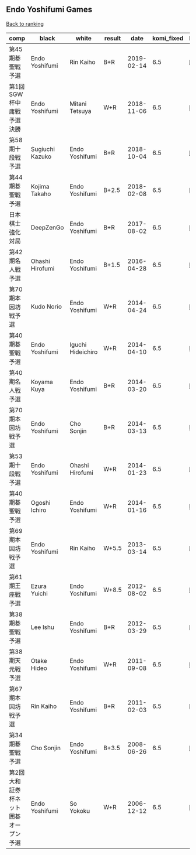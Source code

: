 ## Endo Yoshifumi Games

[Back to ranking](../../index.md)




| **comp** | **black** | **white** | **result** | **date** | **komi_fixed** | **kifu** | 
| --- | --- | --- | --- | --- | --- | --- |
| 第45期碁聖戦予選 | Endo Yoshifumi | Rin Kaiho | B+R | 2019-02-14 | 6.5 | [Kifu](https://kifudepot.net/kifucontents.php?id=xQO%2FUyH314M0vLJbsV21%2Fg%3D%3D) | 
| 第1回SGW杯中庸戦予選決勝 | Endo Yoshifumi | Mitani Tetsuya | W+R | 2018-11-06 | 6.5 | [Kifu](https://kifudepot.net/kifucontents.php?id=eNbKk1%2BC1KoFMHG1T9kAgg%3D%3D) | 
| 第58期十段戦予選 | Sugiuchi Kazuko | Endo Yoshifumi | B+R | 2018-10-04 | 6.5 | [Kifu](https://kifudepot.net/kifucontents.php?id=j01fFDfDMvTrOAvZ2o%2FZEg%3D%3D) | 
| 第44期碁聖戦予選 | Kojima Takaho | Endo Yoshifumi | B+2.5 | 2018-02-08 | 6.5 | [Kifu](https://kifudepot.net/kifucontents.php?id=imPdxjn8Mt21nTEx1Kz5wg%3D%3D) | 
| 日本棋士強化対局 | DeepZenGo | Endo Yoshifumi | B+R | 2017-08-02 | 6.5 | [Kifu](https://kifudepot.net/kifucontents.php?id=3AjoxHUShU%2FciNBVZE4n5A%3D%3D) | 
| 第42期名人戦予選 | Ohashi Hirofumi | Endo Yoshifumi | B+1.5 | 2016-04-28 | 6.5 | [Kifu](https://kifudepot.net/kifucontents.php?id=pr1vaxReYU2A2qYTEuNZPQ%3D%3D) | 
| 第70期本因坊戦予選 | Kudo Norio | Endo Yoshifumi | W+R | 2014-04-24 | 6.5 | [Kifu](https://kifudepot.net/kifucontents.php?id=gracl3hY8GlIuArrBkghYw%3D%3D) | 
| 第40期碁聖戦予選 | Endo Yoshifumi | Iguchi Hideichiro | W+R | 2014-04-10 | 6.5 | [Kifu](https://kifudepot.net/kifucontents.php?id=KivihEhHq7a4nEvfGxdLYw%3D%3D) | 
| 第40期名人戦予選 | Koyama Kuya | Endo Yoshifumi | B+R | 2014-03-20 | 6.5 | [Kifu](https://kifudepot.net/kifucontents.php?id=B7xwCsVaiVXQAfJeHWBnPw%3D%3D) | 
| 第70期本因坊戦予選 | Endo Yoshifumi | Cho Sonjin | B+R | 2014-03-13 | 6.5 | [Kifu](https://kifudepot.net/kifucontents.php?id=NCntq9VnB60Fu3O7c%2FzeXQ%3D%3D) | 
| 第53期十段戦予選 | Endo Yoshifumi | Ohashi Hirofumi | W+R | 2014-01-23 | 6.5 | [Kifu](https://kifudepot.net/kifucontents.php?id=86SKGDFHHMgNtE10HsvaEg%3D%3D) | 
| 第40期碁聖戦予選 | Ogoshi Ichiro | Endo Yoshifumi | W+R | 2014-01-16 | 6.5 | [Kifu](https://kifudepot.net/kifucontents.php?id=CfvrycYfGjI3IEdjA0bJVw%3D%3D) | 
| 第69期本因坊戦予選 | Endo Yoshifumi | Rin Kaiho | W+5.5 | 2013-03-14 | 6.5 | [Kifu](https://kifudepot.net/kifucontents.php?id=xjocz8iX2D%2Be2rubqk7%2Fjg%3D%3D) | 
| 第61期王座戦予選 | Ezura Yuichi | Endo Yoshifumi | W+8.5 | 2012-08-02 | 6.5 | [Kifu](https://kifudepot.net/kifucontents.php?id=xx7vISxdv7yIgJDFjUV8Wg%3D%3D) | 
| 第38期碁聖戦予選 | Lee Ishu | Endo Yoshifumi | B+R | 2012-03-29 | 6.5 | [Kifu](https://kifudepot.net/kifucontents.php?id=QUiVGGtLIzlD8uNqn8gRUg%3D%3D) | 
| 第38期天元戦予選 | Otake Hideo | Endo Yoshifumi | W+R | 2011-09-08 | 6.5 | [Kifu](https://kifudepot.net/kifucontents.php?id=8SeddAgtL3VaDFl1pCv5Cg%3D%3D) | 
| 第67期本因坊戦予選 | Rin Kaiho | Endo Yoshifumi | B+R | 2011-02-03 | 6.5 | [Kifu](https://kifudepot.net/kifucontents.php?id=Guh%2Fa2pk0unTFjBOJ%2F8dLQ%3D%3D) | 
| 第34期碁聖戦予選 | Cho Sonjin | Endo Yoshifumi | B+3.5 | 2008-06-26 | 6.5 | [Kifu](https://kifudepot.net/kifucontents.php?id=B6%2F0gcXePskk6vnj9CjRQQ%3D%3D) | 
| 第2回大和証券杯ネット囲碁オープン予選 | Endo Yoshifumi | So Yokoku | W+R | 2006-12-12 | 6.5 | [Kifu](https://kifudepot.net/kifucontents.php?id=btxdqopc%2Bk98mEIdNu%2FCUg%3D%3D) |




